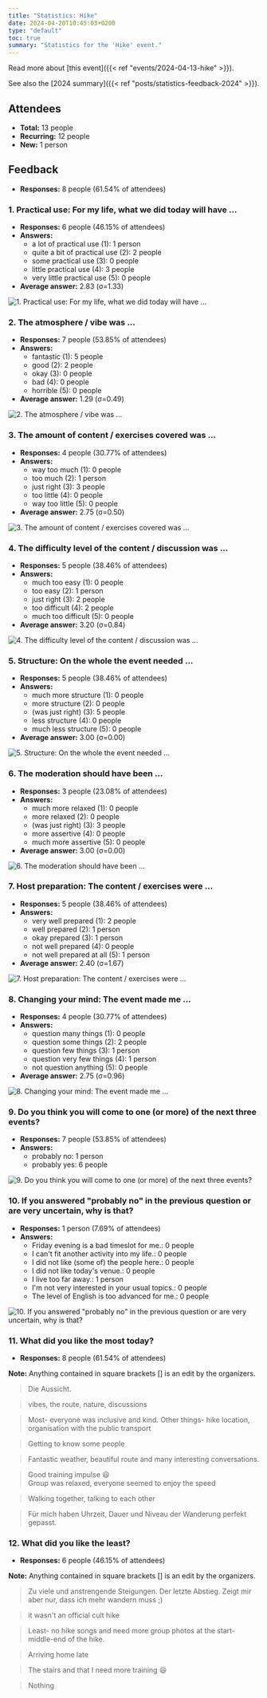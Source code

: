 ```yaml
---
title: "Statistics: Hike"
date: 2024-04-20T10:45:03+0200
type: "default"
toc: true
summary: "Statistics for the 'Hike' event."
---
```


Read more about [this event]({{< ref "events/2024-04-13-hike" >}}).

See also the [2024 summary]({{< ref "posts/statistics-feedback-2024" >}}).

## Attendees

* **Total:** 13 people
* **Recurring:** 12 people
* **New:** 1 person

## Feedback

* **Responses:** 8 people (61.54% of attendees)

### 1. Practical use: For my life, what we did today will have ...

* **Responses:** 6 people (46.15% of attendees)
* **Answers:**
  * a lot of practical use (1): 1 person
  * quite a bit of practical use (2): 2 people
  * some practical use (3): 0 people
  * little practical use (4): 3 people
  * very little practical use (5): 0 people
* **Average answer:** 2.83 (σ=1.33)

![1. Practical use: For my life, what we did today will have ...](./1-practical-use-for-my-life-what-we-did-today-will-have.png)

### 2. The atmosphere / vibe was ...

* **Responses:** 7 people (53.85% of attendees)
* **Answers:**
  * fantastic (1): 5 people
  * good (2): 2 people
  * okay (3): 0 people
  * bad (4): 0 people
  * horrible (5): 0 people
* **Average answer:** 1.29 (σ=0.49)

![2. The atmosphere / vibe was ...](./2-the-atmosphere-vibe-was.png)

### 3. The amount of content / exercises covered was ...

* **Responses:** 4 people (30.77% of attendees)
* **Answers:**
  * way too much (1): 0 people
  * too much (2): 1 person
  * just right (3): 3 people
  * too little (4): 0 people
  * way too little (5): 0 people
* **Average answer:** 2.75 (σ=0.50)

![3. The amount of content / exercises covered was ...](./3-the-amount-of-content-exercises-covered-was.png)

### 4. The difficulty level of the content / discussion was ...

* **Responses:** 5 people (38.46% of attendees)
* **Answers:**
  * much too easy (1): 0 people
  * too easy (2): 1 person
  * just right (3): 2 people
  * too difficult (4): 2 people
  * much too difficult (5): 0 people
* **Average answer:** 3.20 (σ=0.84)

![4. The difficulty level of the content / discussion was ...](./4-the-difficulty-level-of-the-content-discussion-was.png)

### 5. Structure: On the whole the event needed ...

* **Responses:** 5 people (38.46% of attendees)
* **Answers:**
  * much more structure (1): 0 people
  * more structure (2): 0 people
  * (was just right) (3): 5 people
  * less structure (4): 0 people
  * much less structure (5): 0 people
* **Average answer:** 3.00 (σ=0.00)

![5. Structure: On the whole the event needed ...](./5-structure-on-the-whole-the-event-needed.png)

### 6. The moderation should have been ...

* **Responses:** 3 people (23.08% of attendees)
* **Answers:**
  * much more relaxed (1): 0 people
  * more relaxed (2): 0 people
  * (was just right) (3): 3 people
  * more assertive (4): 0 people
  * much more assertive (5): 0 people
* **Average answer:** 3.00 (σ=0.00)

![6. The moderation should have been ...](./6-the-moderation-should-have-been.png)

### 7. Host preparation: The content / exercises were ...

* **Responses:** 5 people (38.46% of attendees)
* **Answers:**
  * very well prepared (1): 2 people
  * well prepared (2): 1 person
  * okay prepared (3): 1 person
  * not well prepared (4): 0 people
  * not well prepared at all (5): 1 person
* **Average answer:** 2.40 (σ=1.67)

![7. Host preparation: The content / exercises were ...](./7-host-preparation-the-content-exercises-were.png)

### 8. Changing your mind: The event made me ...

* **Responses:** 4 people (30.77% of attendees)
* **Answers:**
  * question many things (1): 0 people
  * question some things (2): 2 people
  * question few things (3): 1 person
  * question very few things (4): 1 person
  * not question anything (5): 0 people
* **Average answer:** 2.75 (σ=0.96)

![8. Changing your mind: The event made me ...](./8-changing-your-mind-the-event-made-me.png)

### 9. Do you think you will come to one (or more) of the next three events?

* **Responses:** 7 people (53.85% of attendees)
* **Answers:**
  * probably no: 1 person
  * probably yes: 6 people

![9. Do you think you will come to one (or more) of the next three events?](./9-do-you-think-you-will-come-to-one-or-more-of-the-next-three-events.png)

### 10. If you answered "probably no" in the previous question or are very uncertain, why is that?

* **Responses:** 1 person (7.69% of attendees)
* **Answers:**
  * Friday evening is a bad timeslot for me.: 0 people
  * I can't fit another activity into my life.: 0 people
  * I did not like (some of) the people here.: 0 people
  * I did not like today's venue.: 0 people
  * I live too far away.: 1 person
  * I'm not very interested in your usual topics.: 0 people
  * The level of English is too advanced for me.: 0 people

![10. If you answered "probably no" in the previous question or are very uncertain, why is that?](./10-if-you-answered-probably-no-in-the-previous-question-or-are-very-uncertain-why-is-that.png)

### 11. What did you like the most today?

* **Responses:** 8 people (61.54% of attendees)

**Note:** Anything contained in square brackets [] is an edit by the organizers.

> Die Aussicht.

> vibes, the route, nature, discussions

> Most- everyone was inclusive and kind. Other things- hike location, organisation with the public transport

> Getting to know some people

> Fantastic weather, beautiful route and many interesting conversations.

> Good training impulse 😃  
> Group was relaxed, everyone seemed to enjoy the speed

> Walking together, talking to each other 

> Für mich haben Uhrzeit, Dauer und Niveau der Wanderung perfekt gepasst.
### 12. What did you like the least?

* **Responses:** 6 people (46.15% of attendees)

**Note:** Anything contained in square brackets [] is an edit by the organizers.

> Zu viele und anstrengende Steigungen. Der letzte Abstieg. Zeigt mir aber nur, dass ich mehr wandern muss ;)

> it wasn't an official cult hike

> Least- no hike songs and need more group photos at the start-middle-end of the hike.

> Arriving home late 

> The stairs and that I need more training 😃

> Nothing
